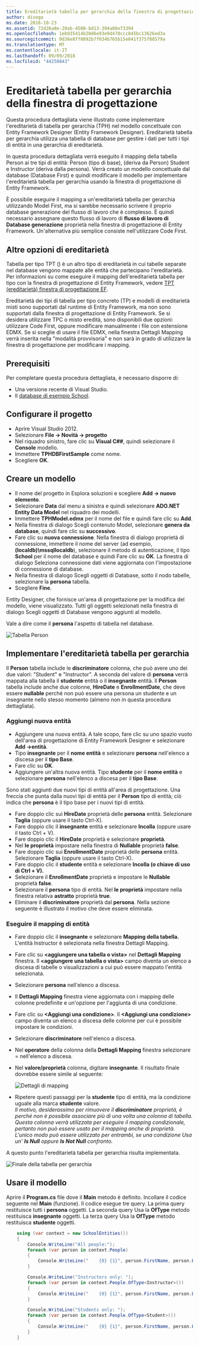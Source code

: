 ```yaml
---
title: Ereditarietà tabella per gerarchia della finestra di progettazione - Entity Framework 6
author: divega
ms.date: 2016-10-23
ms.assetid: 72d26a8e-20ab-4500-bd13-394a08e73394
ms.openlocfilehash: 1eb935414b20d6e93e9d470ccc845bc13626ed3a
ms.sourcegitcommit: 0d36e8ff0892b7f034b765b15e041f375f88579a
ms.translationtype: MT
ms.contentlocale: it-IT
ms.lasthandoff: 09/09/2018
ms.locfileid: "44250843"
---
```

# <a name="designer-tph-inheritance"></a>Ereditarietà tabella per gerarchia della finestra di progettazione
Questa procedura dettagliata viene illustrato come implementare l'ereditarietà di tabella per gerarchia (TPH) nel modello concettuale con Entity Framework Designer (Entity Framework Designer). Ereditarietà tabella per gerarchia utilizza una tabella di database per gestire i dati per tutti i tipi di entità in una gerarchia di ereditarietà.

In questa procedura dettagliata verrà eseguito il mapping della tabella Person ai tre tipi di entità: Person (tipo di base), (deriva da Person) Student e Instructor (deriva dalla persona). Verrà creato un modello concettuale dal database (Database First) e quindi modificare il modello per implementare l'ereditarietà tabella per gerarchia usando la finestra di progettazione di Entity Framework.

È possibile eseguire il mapping a un'ereditarietà tabella per gerarchia utilizzando Model First, ma si sarebbe necessario scrivere il proprio database generazione del flusso di lavoro che è complesso. È quindi necessario assegnare questo flusso di lavoro di **flusso di lavoro di Database generazione** proprietà nella finestra di progettazione di Entity Framework. Un'alternativa più semplice consiste nell'utilizzare Code First.

## <a name="other-inheritance-options"></a>Altre opzioni di ereditarietà

Tabella per tipo TPT () è un altro tipo di ereditarietà in cui tabelle separate nel database vengono mappate alle entità che partecipano l'ereditarietà.  Per informazioni su come eseguire il mapping dell'ereditarietà tabella per tipo con la finestra di progettazione di Entity Framework, vedere [TPT (ereditarietà) finestra di progettazione EF](~/ef6/modeling/designer/inheritance/tpt.md).

Ereditarietà dei tipi di tabella per tipo concreto (TP) e modelli di ereditarietà misti sono supportati dal runtime di Entity Framework, ma non sono supportati dalla finestra di progettazione di Entity Framework. Se si desidera utilizzare TPC o misto eredità, sono disponibili due opzioni: utilizzare Code First, oppure modificare manualmente i file con estensione EDMX. Se si sceglie di usare il file EDMX, nella finestra Dettagli Mapping verrà inserita nella "modalità provvisoria" e non sarà in grado di utilizzare la finestra di progettazione per modificare i mapping.

## <a name="prerequisites"></a>Prerequisiti

Per completare questa procedura dettagliata, è necessario disporre di:

- Una versione recente di Visual Studio.
- Il [database di esempio School](~/ef6/resources/school-database.md).

## <a name="set-up-the-project"></a>Configurare il progetto

-   Aprire Visual Studio 2012.
-   Selezionare **File -&gt; Novità -&gt; progetto**
-   Nel riquadro sinistro, fare clic su **Visual C#\#**, quindi selezionare il **Console** modello.
-   Immettere **TPHDBFirstSample** come nome.
-   Scegliere **OK**.

## <a name="create-a-model"></a>Creare un modello

-   Il nome del progetto in Esplora soluzioni e scegliere **Add -&gt; nuovo elemento**.
-   Selezionare **Data** dal menu a sinistra e quindi selezionare **ADO.NET Entity Data Model** nel riquadro dei modelli.
-   Immettere **TPHModel.edmx** per il nome del file e quindi fare clic su **Add**.
-   Nella finestra di dialogo Scegli contenuto Model, selezionare **genera da database**, quindi fare clic su **successivo**.
-   Fare clic su **nuova connessione**.
    Nella finestra di dialogo proprietà di connessione, immettere il nome del server (ad esempio, **(localdb)\\mssqllocaldb**), selezionare il metodo di autenticazione, il tipo **School** per il nome del database e quindi Fare clic su **OK**.
    La finestra di dialogo Seleziona connessione dati viene aggiornata con l'impostazione di connessione di database.
-   Nella finestra di dialogo Scegli oggetti di Database, sotto il nodo tabelle, selezionare la **persona** tabella.
-   Scegliere **Fine**.

Entity Designer, che fornisce un'area di progettazione per la modifica del modello, viene visualizzato. Tutti gli oggetti selezionati nella finestra di dialogo Scegli oggetti di Database vengono aggiunti al modello.

Vale a dire come il **persona** l'aspetto di tabella nel database.

![Tabella Person](~/ef6/media/persontable.png) 

## <a name="implement-table-per-hierarchy-inheritance"></a>Implementare l'ereditarietà tabella per gerarchia

Il **Person** tabella include le **discriminatore** colonna, che può avere uno dei due valori: "Student" e "Instructor". A seconda del valore di **persona** verrà mappata alla tabella il **studente** entità o il **insegnante** entità. Il **Person** tabella include anche due colonne, **HireDate** e **EnrollmentDate**, che deve essere **nullable** perché non può essere una persona un studente e un insegnante nello stesso momento (almeno non in questa procedura dettagliata).

### <a name="add-new-entities"></a>Aggiungi nuova entità

-   Aggiungere una nuova entità.
    A tale scopo, fare clic su uno spazio vuoto dell'area di progettazione di Entity Framework Designer e selezionare **Add -&gt;entità**.
-   Tipo **insegnante** per il **nome entità** e selezionare **persona** nell'elenco a discesa per il **tipo Base**.
-   Fare clic su **OK**.
-   Aggiungere un'altra nuova entità. Tipo **studente** per il **nome entità** e selezionare **persona** nell'elenco a discesa per il **tipo Base**.

Sono stati aggiunti due nuovi tipi di entità all'area di progettazione. Una freccia che punta dalla nuovi tipi di entità per il **Person** tipo di entità; ciò indica che **persona** è il tipo base per i nuovi tipi di entità.

-   Fare doppio clic sui **HireDate** proprietà delle **persona** entità. Selezionare **Taglia** (oppure usare il tasto Ctrl-X).
-   Fare doppio clic il **insegnante** entità e selezionare **Incolla** (oppure usare il tasto Ctrl + V).
-   Fare doppio clic il **HireDate** proprietà e selezionare **proprietà**.
-   Nel **le proprietà** impostare nella finestra di **Nullable** proprietà **false**.
-   Fare doppio clic sui **EnrollmentDate** proprietà delle **persona** entità. Selezionare **Taglia** (oppure usare il tasto Ctrl-X).
-   Fare doppio clic il **studente** entità e selezionare **Incolla (o chiave di uso di Ctrl + V).**
-   Selezionare il **EnrollmentDate** proprietà e impostare le **Nullable** proprietà **false**.
-   Selezionare il **persona** tipo di entità. Nel **le proprietà** impostare nella finestra relativa **astratto** proprietà **true**.
-   Eliminare il **discriminatore** proprietà dal **persona**. Nella sezione seguente è illustrato il motivo che deve essere eliminata.

### <a name="map-the-entities"></a>Eseguire il mapping di entità

-   Fare doppio clic il **insegnante** e selezionare **Mapping della tabella.**
    L'entità Instructor è selezionata nella finestra Dettagli Mapping.
-   Fare clic su **&lt;aggiungere una tabella o vista&gt;** nel **Dettagli Mapping** finestra.
    Il **&lt;aggiungere una tabella o vista&gt;** campo diventa un elenco a discesa di tabelle o visualizzazioni a cui può essere mappato l'entità selezionata.
-   Selezionare **persona** nell'elenco a discesa.
-   Il **Dettagli Mapping** finestra viene aggiornata con i mapping delle colonne predefinite e un'opzione per l'aggiunta di una condizione.
-   Fare clic su  **&lt;Aggiungi una condizione&gt;**.
    Il **&lt;Aggiungi una condizione&gt;** campo diventa un elenco a discesa delle colonne per cui è possibile impostare le condizioni.
-   Selezionare **discriminatore** nell'elenco a discesa.
-   Nel **operatore** della colonna della **Dettagli Mapping** finestra selezionare = nell'elenco a discesa.
-   Nel **valore/proprietà** colonna, digitare **insegnante**. Il risultato finale dovrebbe essere simile al seguente:

    ![Dettagli di mapping](~/ef6/media/mappingdetails2.png)

-   Ripetere questi passaggi per la **studente** tipo di entità, ma la condizione uguale alla marca **studente** valore.  
    *Il motivo, desiderassimo per rimuovere il **discriminatore** proprietà, è perché non è possibile associare più di una volta una colonna di tabella. Questa colonna verrà utilizzata per eseguire il mapping condizionale, pertanto non può essere usato per il mapping anche di proprietà. L'unico modo può essere utilizzato per entrambi, se una condizione Usa un' **Is Null** oppure **Is Not Null** confronto.*

A questo punto l'ereditarietà tabella per gerarchia risulta implementata.

![Finale della tabella per gerarchia](~/ef6/media/finaltph.png)

## <a name="use-the-model"></a>Usare il modello

Aprire il **Program.cs** file dove il **Main** metodo è definito. Incollare il codice seguente nel **Main** (funzione). Il codice esegue tre query. La prima query restituisce tutti i **persona** oggetti. La seconda query Usa la **OfType** metodo restituisca **insegnante** oggetti. La terza query Usa la **OfType** metodo restituisca **studente** oggetti.

``` csharp
    using (var context = new SchoolEntities())
    {
        Console.WriteLine("All people:");
        foreach (var person in context.People)
        {
            Console.WriteLine("    {0} {1}", person.FirstName, person.LastName);
        }

        Console.WriteLine("Instructors only: ");
        foreach (var person in context.People.OfType<Instructor>())
        {
            Console.WriteLine("    {0} {1}", person.FirstName, person.LastName);
        }

        Console.WriteLine("Students only: ");
        foreach (var person in context.People.OfType<Student>())
        {
            Console.WriteLine("    {0} {1}", person.FirstName, person.LastName);
        }
    }
```
